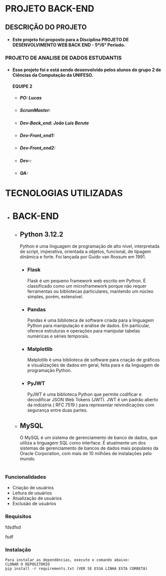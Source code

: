 # PROJETO BACK-END
## DESCRIÇÃO DO PROJETO
- #### Este projeto foi proposto para a Disciplina PROJETO DE DESENVOLVIMENTO WEB BACK END - 5º/6° Período.
### PROJETO DE ANALISE DE DADOS ESTUDANTIS
- #### Esse projeto foi e está sendo desenvolvido pelos alunos do grupo 2 de Ciências da Computação da UNIFESO.

    #### EQUIPE 2

    - ##### PO: *Lucas*
    - ##### ScrumMaster:
    - ##### Dev-Back_end: *João Luis Berute*
    - ##### Dev-Front_end1:
    - ##### Dev-Front_end2:
    - ##### Dev-:
    - ##### QA:

#
# TECNOLOGIAS UTILIZADAS
- # BACK-END
    - ## Python 3.12.2
        Python é uma linguagem de programação de alto nível, interpretada de script, imperativa, orientada a objetos, funcional, de tipagem dinâmica e forte. Foi lançada por Guido van Rossum em 1991.
        - ### Flask
            Flask é um pequeno framework web escrito em Python. É classificado como um microframework porque não requer ferramentas ou bibliotecas particulares, mantendo um núcleo simples, porém, extensível.
        - ### Pandas
            Pandas é uma biblioteca de software criada para a linguagem Python para manipulação e análise de dados. Em particular, oferece estruturas e operações para manipular tabelas numéricas e séries temporais.
        - ### Matplotlib
            Matplotlib é uma biblioteca de software para criação de gráficos e visualizações de dados em geral, feita para e da linguagem de programação Python.
        - ### PyJWT
            PyJWT é uma biblioteca Python que permite codificar e decodificar JSON Web Tokens (JWT). JWT é um padrão aberto da indústria ( RFC 7519 ) para representar reivindicações com segurança entre duas partes.

    - ## MySQL 
        O MySQL é um sistema de gerenciamento de banco de dados, que utiliza a linguagem SQL como interface. É atualmente um dos sistemas de gerenciamento de bancos de dados mais populares da Oracle Corporation, com mais de 10 milhões de instalações pelo mundo.
#

### Funcionalidades
- Criação de usuários
- Leitura de usuários
- Atualização de usuários
- Exclusão de usuários

### Requisitos 
fdsdfsd

fsdf
### Instalação
    Para instalar as dependências, execute o comando abaixo:
    CLONAR O REPOSITORIO
    pip install -r requirements.txt (VER SE ESSA LINHA ESTA CORRETA)
